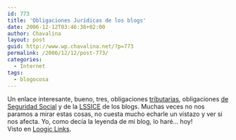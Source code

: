 ```yaml
---
id: 773
title: 'Obligaciones Jurídicas de los blogs'
date: 2006-12-12T03:46:38+02:00
author: Chavalina
layout: post
guid: http://www.wp.chavalina.net/?p=773
permalink: /2006/12/12/post-773/
categories:
  - Internet
tags:
  - blogocosa
---
```

Un enlace interesante, bueno, tres, obligaciones <a href="http://derechoynormas.blogspot.com/2006/12/obligaciones-jurdicas-de-los-blogs-i.html" target="_blank">tributarias</a>, obligaciones <a href="http://derechoynormas.blogspot.com/2006/12/obligaciones-jurdicas-de-los-blogs-ii.html" target="_blank">de Seguridad Social</a> y de la <a href="http://derechoynormas.blogspot.com/2006/12/obligaciones-jurdicas-de-los-blogs-ii_08.html" target="_blank">LSSICE</a> de los blogs. Muchas veces no nos paramos a mirar estas cosas, no cuesta mucho echarle un vistazo y ver si nos afecta. Yo, como decía la leyenda de mi blog, lo haré… hoy!  
Visto en <a href="http://www.loogic.com/index.php/2006/12/12/loogic-links-7/" target="_blank">Loogic Links</a>.